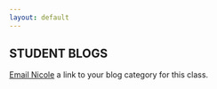 ```yaml
---
layout: default
---
```


## STUDENT BLOGS

[Email Nicole](mailto:nicole.he@nyu.edu) a link to your blog category for this class.

